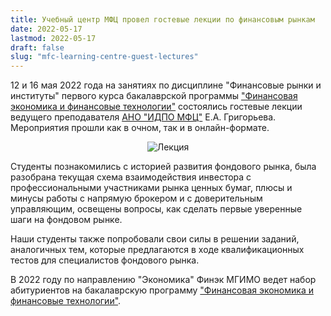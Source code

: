 ```yaml
---
title: Учебный центр МФЦ провел гостевые лекции по финансовым рынкам
date: 2022-05-17
lastmod: 2022-05-17
draft: false
slug: "mfc-learning-centre-guest-lectures"
---
```


12 и 16 мая 2022 года на занятиях по дисциплине "Финансовые рынки и институты" первого курса бакалаврской программы ["Финансовая экономика и финансовые технологии"][prog] состоялись гостевые лекции ведущего преподавателя [АНО "ИДПО МФЦ"](https://www.educenter.ru/) Е.А. Григорьева. Мероприятия прошли как в очном, так и в онлайн-формате.

<center>
  
![Лекция](image1.jpg "Вариант инвестирования: ОФЗ на ИИС")

</center>

Студенты познакомились с историей развития фондового рынка, была разобрана текущая схема взаимодействия инвестора с профессиональными участниками рынка ценных бумаг, плюсы и минусы работы с напрямую брокером и с доверительным управляющим, освещены вопросы, как сделать первые уверенные шаги на фондовом рынке. 

Наши студенты также попробовали свои силы в решении заданий, аналогичных тем, которые предлагаются в ходе квалификационных тестов для специалистов фондового рынка.

В 2022 году по направлению "Экономика" Финэк МГИМО ведет набор абитуриентов на бакалаврскую программу ["Финансовая экономика и финансовые технологии"][prog]. 

[prog]: https://finec.mgimo.ru/program/undergrad/economics/

